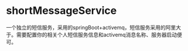 # shortMessageService
一个独立的短信服务，采用的springBoot+activemq，短信服务采用的阿里大于。需要配置你的相关个人短信服务信息和activemq消息名称、服务器启动便可。
